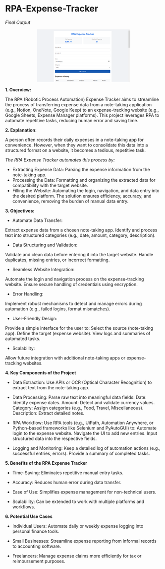 # RPA-Expense-Tracker
*Final Output*
<p align="center">
  <img src="expense.png" alt="Final Output" width="300"/>
</p>

**1. Overview:**

The RPA (Robotic Process Automation) Expense Tracker aims to streamline the process of transferring expense data from a note-taking application (e.g., Notion, OneNote, Google Keep) to an expense-tracking website (e.g., Google Sheets, Expense Manager platforms). This project leverages RPA to automate repetitive tasks, reducing human error and saving time.

**2. Explanation:**

A person often records their daily expenses in a note-taking app for convenience. However, when they want to consolidate this data into a structured format on a website, it becomes a tedious, repetitive task. 

*The RPA Expense Tracker automates this process by:*

- Extracting Expense Data: Parsing the expense information from the note-taking app.
- Processing the Data: Formatting and organizing the extracted data for compatibility with the target website.
- Filling the Website: Automating the login, navigation, and data entry into the desired platform.
The solution ensures efficiency, accuracy, and convenience, removing the burden of manual data entry.

**3. Objectives:**
- Automate Data Transfer:

Extract expense data from a chosen note-taking app.
Identify and process text into structured categories (e.g., date, amount, category, description).

- Data Structuring and Validation:

Validate and clean data before entering it into the target website.
Handle duplicates, missing entries, or incorrect formatting.

- Seamless Website Integration:

Automate the login and navigation process on the expense-tracking website.
Ensure secure handling of credentials using encryption.

- Error Handling:

Implement robust mechanisms to detect and manage errors during automation (e.g., failed logins, format mismatches).

- User-Friendly Design:

Provide a simple interface for the user to:
Select the source (note-taking app).
Define the target (expense website).
View logs and summaries of automated tasks.

- Scalability:

Allow future integration with additional note-taking apps or expense-tracking websites.

**4. Key Components of the Project**

- Data Extraction:
Use APIs or OCR (Optical Character Recognition) to extract text from the note-taking app.

- Data Processing:
Parse raw text into meaningful data fields:
Date: Identify expense dates.
Amount: Detect and validate currency values.
Category: Assign categories (e.g., Food, Travel, Miscellaneous).
Description: Extract detailed notes.

- RPA Workflow:
Use RPA tools (e.g., UiPath, Automation Anywhere, or Python-based frameworks like Selenium and PyAutoGUI) to:
Automate login to the expense website.
Navigate the UI to add new entries.
Input structured data into the respective fields.

- Logging and Monitoring:
Keep a detailed log of automation actions (e.g., successful entries, errors).
Provide a summary of completed tasks.

**5. Benefits of the RPA Expense Tracker**
- Time-Saving: Eliminates repetitive manual entry tasks.

- Accuracy: Reduces human error during data transfer.

- Ease of Use: Simplifies expense management for non-technical users.

- Scalability: Can be extended to work with multiple platforms and workflows.

**6. Potential Use Cases**
- Individual Users: Automate daily or weekly expense logging into personal finance tools.

- Small Businesses: Streamline expense reporting from informal records to accounting software.

- Freelancers: Manage expense claims more efficiently for tax or reimbursement purposes.

